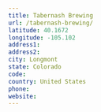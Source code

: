 ```yaml
---
title: Tabernash Brewing
url: /tabernash-brewing/
latitude: 40.1672
longitude: -105.102
address1: 
address2: 
city: Longmont
state: Colorado
code: 
country: United States
phone: 
website: 
---
```


